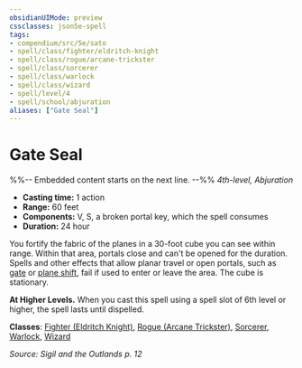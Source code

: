```yaml
---
obsidianUIMode: preview
cssclasses: json5e-spell
tags:
- compendium/src/5e/sato
- spell/class/fighter/eldritch-knight
- spell/class/rogue/arcane-trickster
- spell/class/sorcerer
- spell/class/warlock
- spell/class/wizard
- spell/level/4
- spell/school/abjuration
aliases: ["Gate Seal"]
---
```

# Gate Seal
%%-- Embedded content starts on the next line. --%%
*4th-level, Abjuration*  

- **Casting time:** 1 action
- **Range:** 60 feet
- **Components:** V, S, a broken portal key, which the spell consumes
- **Duration:** 24 hour

You fortify the fabric of the planes in a 30-foot cube you can see within range. Within that area, portals close and can't be opened for the duration. Spells and other effects that allow planar travel or open portals, such as [gate](/Systems/5e/spells/gate.md) or [plane shift](/Systems/5e/spells/plane-shift.md), fail if used to enter or leave the area. The cube is stationary.

**At Higher Levels.** When you cast this spell using a spell slot of 6th level or higher, the spell lasts until dispelled.

**Classes**: [Fighter (Eldritch Knight)](/Systems/5e/classes/fighter-eldritch-knight.md), [Rogue (Arcane Trickster)](/Systems/5e/classes/rogue-arcane-trickster.md), [Sorcerer](/Systems/5e/classes/sorcerer.md), [Warlock](/Systems/5e/classes/warlock.md), [Wizard](/Systems/5e/classes/wizard.md)

*Source: Sigil and the Outlands p. 12*